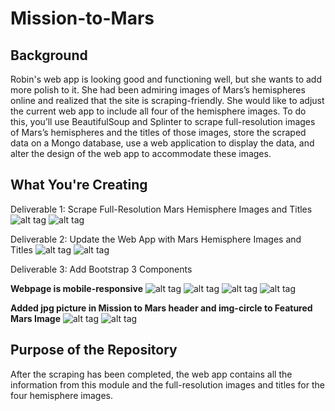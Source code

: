 # Mission-to-Mars

## Background
Robin's web app is looking good and functioning well, but she wants to add more polish to it. She had been admiring images of Mars’s hemispheres online and realized that the site is scraping-friendly. She would like to adjust the current web app to include all four of the hemisphere images. To do this, you’ll use BeautifulSoup and Splinter to scrape full-resolution images of Mars’s hemispheres and the titles of those images, store the scraped data on a Mongo database, use a web application to display the data, and alter the design of the web app to accommodate these images.

## What You're Creating
Deliverable 1: Scrape Full-Resolution Mars Hemisphere Images and Titles
![alt tag](https://github.com/elrvra/Mission-to-Mars/blob/main/Resources/Deliverable1_code.png)
![alt tag](https://github.com/elrvra/Mission-to-Mars/blob/main/Resources/Deliverable1_images.png)

Deliverable 2: Update the Web App with Mars Hemisphere Images and Titles
![alt tag](https://github.com/elrvra/Mission-to-Mars/blob/main/Resources/Deliverable2_imagept1.png)
![alt tag](https://github.com/elrvra/Mission-to-Mars/blob/main/Resources/Deliverable2_imagept2.png)

Deliverable 3: Add Bootstrap 3 Components

**Webpage is mobile-responsive**
![alt tag](https://github.com/elrvra/Mission-to-Mars/blob/main/Resources/Deliverable3_mobileresponsive1.png)
![alt tag](https://github.com/elrvra/Mission-to-Mars/blob/main/Resources/Deliverable3_mobileresponsive2.png)
![alt tag](https://github.com/elrvra/Mission-to-Mars/blob/main/Resources/Deliverable3_mobileresponsive3.png)
![alt tag](https://github.com/elrvra/Mission-to-Mars/blob/main/Resources/Deliverable3_mobileresponsive4.png)

**Added jpg picture in Mission to Mars header and img-circle to Featured Mars Image**
![alt tag](https://github.com/elrvra/Mission-to-Mars/blob/main/Resources/Deliverable3_addbootstrapcomponents.png)
![alt tag](https://github.com/elrvra/Mission-to-Mars/blob/main/Resources/Deliverable3_addbootstrapcomponents2.png)

## Purpose of the Repository
After the scraping has been completed, the web app contains all the information from this module and the full-resolution images and titles for the four hemisphere images.